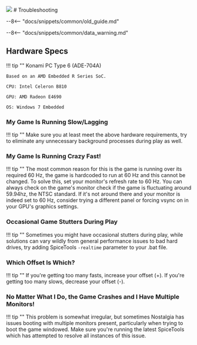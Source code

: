 <img class="header-logo" src="/img/konami/nostalgia/op2/logo.webp">
# Troubleshooting

--8<-- "docs/snippets/common/old_guide.md"

--8<-- "docs/snippets/common/data_warning.md"

## Hardware Specs

!!! tip ""
    Konami PC Type 6 (ADE-704A)

    Based on an AMD Embedded R Series SoC.

    CPU: Intel Celeron B810

    GPU: AMD Radeon E4690

    OS: Windows 7 Embedded 

### My Game Is Running Slow/Lagging

!!! tip ""
    Make sure you at least meet the above hardware requirements, try to eliminate any unnecessary background processes during play as well.

### My Game Is Running Crazy Fast!

!!! tip ""
    The most common reason for this is the game is running over its required 60 Hz, the game is hardcoded to run at 60 Hz and this cannot be changed. To solve this, set your monitor's refresh rate to 60 Hz. You can always check on the game's monitor check if the game is fluctuating around 59.94hz, the NTSC standard. If it's not around there and your monitor is indeed set to 60 Hz, consider trying a different panel or forcing vsync on in your GPU's graphics settings.

### Occasional Game Stutters During Play

!!! tip ""
    Sometimes you might have occasional stutters during play, while solutions can vary wildly from general performance issues to bad hard drives, try adding SpiceTools `-realtime` parameter to your .bat file.

### Which Offset Is Which?

!!! tip ""
    If you're getting too many fasts, increase your offset (+). If you're getting too many slows, decrease your offset (-).

### No Matter What I Do, the Game Crashes and I Have Multiple Monitors!

!!! tip ""
    This problem is somewhat irregular, but sometimes Nostalgia has issues booting with multiple monitors present, particularly when trying to boot the game windowed. Make sure you're running the latest SpiceTools which has attempted to resolve all instances of this issue.



